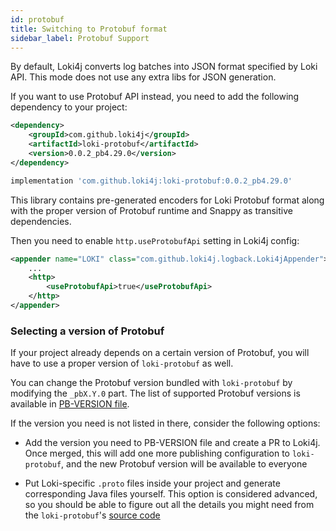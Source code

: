```yaml
---
id: protobuf
title: Switching to Protobuf format 
sidebar_label: Protobuf Support
---
```


By default, Loki4j converts log batches into JSON format specified by Loki API.
This mode does not use any extra libs for JSON generation.

If you want to use Protobuf API instead, you need to add the following dependency to your project:

<!--DOCUSAURUS_CODE_TABS-->
<!--Maven-->

```xml
<dependency>
    <groupId>com.github.loki4j</groupId>
    <artifactId>loki-protobuf</artifactId>
    <version>0.0.2_pb4.29.0</version>
</dependency>
```

<!--Gradle-->

```groovy
implementation 'com.github.loki4j:loki-protobuf:0.0.2_pb4.29.0'
```
<!--END_DOCUSAURUS_CODE_TABS-->

This library contains pre-generated encoders for Loki Protobuf format along with the proper version of Protobuf runtime and Snappy as transitive dependencies.

Then you need to enable `http.useProtobufApi` setting in Loki4j config:

```xml
<appender name="LOKI" class="com.github.loki4j.logback.Loki4jAppender">
    ...
    <http>
        <useProtobufApi>true</useProtobufApi>
    </http>
</appender>
```

### Selecting a version of Protobuf

If your project already depends on a certain version of Protobuf, you will have to use a proper version of `loki-protobuf` as well.

You can change the Protobuf version bundled with `loki-protobuf` by modifying the `_pbX.Y.0` part.
The list of supported Protobuf versions is available in [PB-VERSION file](https://github.com/loki4j/loki-logback-appender/blob/main/loki-protobuf/PB-VERSION).

If the version you need is not listed in there, consider the following options:

- Add the version you need to PB-VERSION file and create a PR to Loki4j. Once merged, this will add one more publishing configuration to `loki-protobuf`, and the new Protobuf version will be available to everyone

- Put Loki-specific `.proto` files inside your project and generate corresponding Java files yourself. This option is considered advanced, so you should be able to figure out all the details you might need from the `loki-protobuf`'s [source code](https://github.com/loki4j/loki-logback-appender/tree/main/loki-protobuf)

